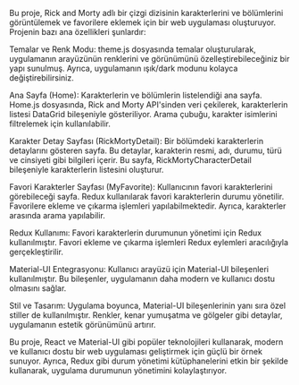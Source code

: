 Bu proje, Rick and Morty adlı bir çizgi dizisinin karakterlerini ve bölümlerini görüntülemek ve favorilere eklemek için bir web uygulaması oluşturuyor. Projenin bazı ana özellikleri şunlardır:

Temalar ve Renk Modu: theme.js dosyasında temalar oluşturularak, uygulamanın arayüzünün renklerini ve görünümünü özelleştirebileceğiniz bir yapı sunulmuş. Ayrıca, uygulamanın ışık/dark modunu kolayca değiştirebilirsiniz.

Ana Sayfa (Home): Karakterlerin ve bölümlerin listelendiği ana sayfa. Home.js dosyasında, Rick and Morty API'sinden veri çekilerek, karakterlerin listesi DataGrid bileşeniyle gösteriliyor. Arama çubuğu, karakter isimlerini filtrelemek için kullanılabilir.

Karakter Detay Sayfası (RickMortyDetail): Bir bölümdeki karakterlerin detaylarını gösteren sayfa. Bu detaylar, karakterin resmi, adı, durumu, türü ve cinsiyeti gibi bilgileri içerir. Bu sayfa, RickMortyCharacterDetail bileşeniyle karakterlerin listesini oluşturur.

Favori Karakterler Sayfası (MyFavorite): Kullanıcının favori karakterlerini görebileceği sayfa. Redux kullanılarak favori karakterlerin durumu yönetilir. Favorilere ekleme ve çıkarma işlemleri yapılabilmektedir. Ayrıca, karakterler arasında arama yapılabilir.

Redux Kullanımı: Favori karakterlerin durumunun yönetimi için Redux kullanılmıştır. Favori ekleme ve çıkarma işlemleri Redux eylemleri aracılığıyla gerçekleştirilir.

Material-UI Entegrasyonu: Kullanıcı arayüzü için Material-UI bileşenleri kullanılmıştır. Bu bileşenler, uygulamanın daha modern ve kullanıcı dostu olmasını sağlar.

Stil ve Tasarım: Uygulama boyunca, Material-UI bileşenlerinin yanı sıra özel stiller de kullanılmıştır. Renkler, kenar yumuşatma ve gölgeler gibi detaylar, uygulamanın estetik görünümünü artırır.

Bu proje, React ve Material-UI gibi popüler teknolojileri kullanarak, modern ve kullanıcı dostu bir web uygulaması geliştirmek için güçlü bir örnek sunuyor. Ayrıca, Redux gibi durum yönetimi kütüphanelerini etkin bir şekilde kullanarak, uygulama durumunun yönetimini kolaylaştırıyor.
